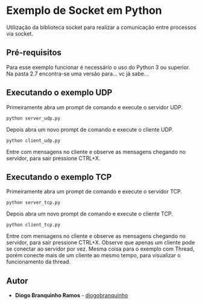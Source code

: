 # Exemplo de Socket em Python
Utilização da biblioteca socket para realizar a comunicação entre processos via socket.

## Pré-requisitos
Para esse exemplo funcionar é necessário o uso do Python 3 ou superior. Na pasta 2.7 encontra-se uma versão para... vc já sabe...

## Executando o exemplo UDP
Primeiramente abra um prompt de comando e execute o servidor UDP.
```
python server_udp.py 
```
Depois abra um novo prompt de comando e execute o cliente UDP.
```
python client_udp.py 
```
Entre com mensagens no cliente e observe as mensagens chegando no servidor, para sair pressione CTRL+X.

## Executando o exemplo TCP
Primeiramente abra um prompt de comando e execute o servidor TCP.
```
python server_tcp.py 
```
Depois abra um novo prompt de comando e execute o cliente TCP.
```
python client_tcp.py 
```
Entre com mensagens no cliente e observe as mensagens chegando no servidor, para sair pressione CTRL+X. Observe que apenas um cliente pode se conectar ao servidor por vez.
Mesma coisa para o exemplo com Thread, porém conecte mais de um cliente ao mesmo tempo, para visualizar o funcionamento da thread.

## Autor

* **Diogo Branquinho Ramos** - [diogobranquinho](https://github.com/diogobranquinho)